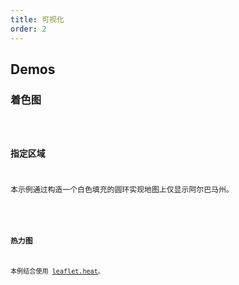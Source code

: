 ```yaml
---
title: 可视化
order: 2
---
```


## Demos

### 着色图

<code src="./visualizations/basic" />

### 指定区域

本示例通过构造一个白色填充的圆环实现地图上仅显示阿尔巴马州。

<code src="./visualizations/inverting" />

### 热力图

本例结合使用 [leaflet.heat](https://github.com/Leaflet/Leaflet.heat)。

<code src="./visualizations/heat" />
